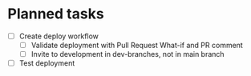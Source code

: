 # Planned tasks

- [ ] Create deploy workflow
  - [ ] Validate deployment with Pull Request What-if and PR comment
  - [ ] Invite to development in dev-branches, not in main branch
- [ ] Test deployment